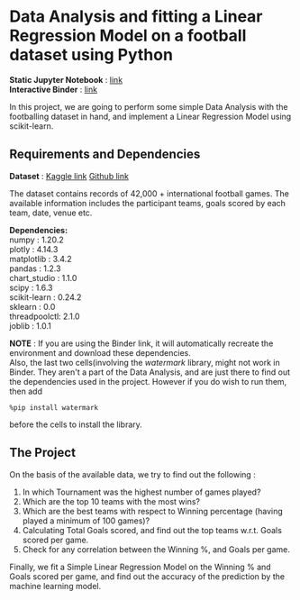# Data Analysis and fitting a Linear Regression Model on a football dataset using Python  
  
**Static Jupyter Notebook** : [link](https://github.com/pillaikartik10/python-football-data-analysis/blob/main/football.ipynb)  
**Interactive Binder** : [link](https://mybinder.org/v2/gh/pillaikartik10/python-football-data-analysis/709de146bda7b950cef9546139ee8d982fe8e086)  
  
In this project, we are going to perform some simple Data Analysis with the footballing dataset in hand, and implement a Linear Regression Model using scikit-learn.  
  
## Requirements and Dependencies  
  
**Dataset** : [Kaggle link](https://www.kaggle.com/martj42/international-football-results-from-1872-to-2017)  [Github link](https://github.com/pillaikartik10/python-football-data-analysis/blob/main/results.csv)  
  
The dataset contains records of 42,000 + international football games. The available information includes the participant teams, goals scored by each team, date, venue etc.  
  
**Dependencies:**  
numpy        : 1.20.2  
plotly       : 4.14.3  
matplotlib   : 3.4.2  
pandas       : 1.2.3  
chart_studio : 1.1.0  
scipy        : 1.6.3  
scikit-learn : 0.24.2  
sklearn      : 0.0  
threadpoolctl: 2.1.0  
joblib       : 1.0.1  

**NOTE** : If you are using the Binder link, it will automatically recreate the environment and download these dependencies.  
Also, the last two cells(involving the *watermark* library, might not work in Binder. They aren't a part of the Data Analysis, and are just there to find out the dependencies used in the project. However if you do wish to run them, then add  
```
%pip install watermark
```  
before the cells to install the library.  
  
## The Project  
  
On the basis of the available data, we try to find out the following :  
  
1. In which Tournament was the highest number of games played?  
2. Which are the top 10 teams with the most wins?  
3. Which are the best teams with respect to Winning percentage (having played a minimum of 100 games)?  
4. Calculating Total Goals scored, and find out the top teams w.r.t. Goals scored per game.  
5. Check for any correlation between the Winning %, and Goals per game.  
  
Finally, we fit a Simple Linear Regression Model on the Winning % and Goals scored per game, and find out the accuracy of the prediction by the machine learning model.
